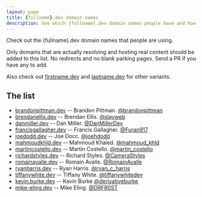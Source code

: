 ```yaml
---
layout: page
title: {fullname}.dev domain names
description: See which {fullname}.dev domain names people have and how they're using them.
---
```


Check out the {fullname}.dev domain names that people are using.

Only domains that are actually resolving and hosting real content should be added to this list. No redirects and no blank parking pages. Send a PR if you have any to add.

Also check out [firstname.dev](https://firstname.dev) and [lastname.dev](https://lastname.dev) for other variants.

## The list

* [brandonpittman.dev](https://brandonpittman.dev) -- Brandon Pittman.  [@brandonpittman](https://twitter.com/brandonpittman)
* [brendanellis.dev](https://brendanellis.dev) -- Brendan Ellis.  [@slayweb](https://twitter.com/slayweb)
* [danmiller.dev](https://danmiller.dev) -- Dan Miller.  [@DanMillerDev](https://twitter.com/DanMillerDev)
* [francisgallagher.dev](https://francisgallagher.dev) -- Francis Gallagher.  [@Furan917](https://twitter.com/Furan917)
* [joedodd.dev](https://joedodd.dev) -- Joe Docc.  [@joehdodd](https://twitter.com/joehdodd)
* [mahmoudkhld.dev](https://mahmoudkhld.dev) -- Mahmoud Khaled.  [@mahmoud_khld](https://twitter.com/mahmoud_khld)
* [martincostello.dev](https://martincostello.dev) -- Martin Costello.  [@martin_costello](https://twitter.com/martin_costello)
* [richardstyles.dev](https://richardstyles.dev) -- Richard Styles.  [@CameraStyles](https://twitter.com/CameraStyles)
* [romainavalle.dev](https://romainavalle.dev) -- Romain Avalle.  [@RomainAvalle](https://twitter.com/RomainAvalle)
* [ryanharris.dev](https://ryanharris.dev) -- Ryan Harris.  [@ryan_c_harris](https://twitter.com/ryan_c_harris)
* [tiffanywhite.dev](https://tiffanywhite.dev) -- Tiffany White.  [@tiffanywhitedev](https://twitter.com/tiffanywhitedev)
* [kevin.burke.dev](https://kevin.burke.dev/) -- Kevin Burke [@derivativeburke](https://twitter.com/derivativeburke)
* [mike-eling.dev](https://mike-eling.dev) -- Mike Eling.  [@DRFR0ST](https://twitter.com/DRFR0ST)

